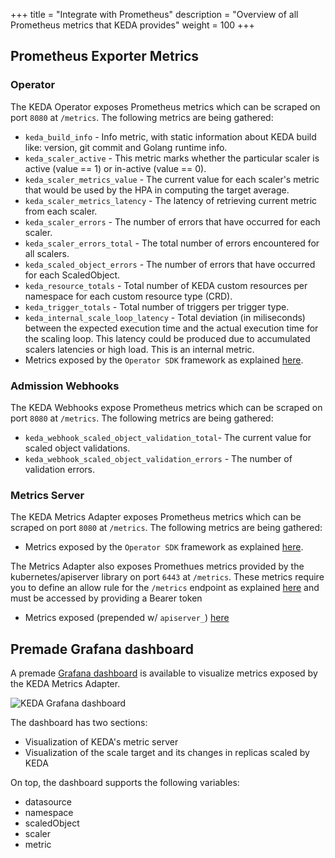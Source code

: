 +++
title = "Integrate with Prometheus"
description = "Overview of all Prometheus metrics that KEDA provides"
weight = 100
+++

## Prometheus Exporter Metrics

### Operator

The KEDA Operator exposes Prometheus metrics which can be scraped on port `8080` at `/metrics`. The following metrics are being gathered:

- `keda_build_info` - Info metric, with static information about KEDA build like: version, git commit and Golang runtime info.
- `keda_scaler_active` - This metric marks whether the particular scaler is active (value == 1) or in-active (value == 0).
- `keda_scaler_metrics_value` - The current value for each scaler's metric that would be used by the HPA in computing the target average.
- `keda_scaler_metrics_latency` - The latency of retrieving current metric from each scaler.
- `keda_scaler_errors` - The number of errors that have occurred for each scaler.
- `keda_scaler_errors_total` - The total number of errors encountered for all scalers.
- `keda_scaled_object_errors` - The number of errors that have occurred for each ScaledObject.
- `keda_resource_totals` - Total number of KEDA custom resources per namespace for each custom resource type (CRD).
- `keda_trigger_totals` - Total number of triggers per trigger type.
- `keda_internal_scale_loop_latency` - Total deviation (in miliseconds) between the expected execution time and the actual execution time for the scaling loop. This latency could be produced due to accumulated scalers latencies or high load. This is an internal metric.
- Metrics exposed by the `Operator SDK` framework as explained [here](https://sdk.operatorframework.io/docs/building-operators/golang/advanced-topics/#metrics).

### Admission Webhooks

The KEDA Webhooks expose Prometheus metrics which can be scraped on port `8080` at `/metrics`. The following metrics are being gathered:

- `keda_webhook_scaled_object_validation_total`- The current value for scaled object validations.
- `keda_webhook_scaled_object_validation_errors` - The number of validation errors.

### Metrics Server

The KEDA Metrics Adapter exposes Prometheus metrics which can be scraped on port `8080` at `/metrics`. The following metrics are being gathered:

- Metrics exposed by the `Operator SDK` framework as explained [here](https://sdk.operatorframework.io/docs/building-operators/golang/advanced-topics/#metrics).

The Metrics Adapter also exposes Promethues metrics provided by the kubernetes/apiserver library on port `6443` at `/metrics`. These metrics require you to define an allow rule for the `/metrics` endpoint as explained [here](https://kubernetes.io/docs/concepts/cluster-administration/system-metrics/) and must be accessed by providing a Bearer token

- Metrics exposed (prepended w/ `apiserver_`) [here](https://kubernetes.io/docs/reference/instrumentation/metrics/)

## Premade Grafana dashboard

A premade [Grafana dashboard](https://github.com/kedacore/keda/tree/main/config/grafana/keda-dashboard.json) is available to visualize metrics exposed by the KEDA Metrics Adapter.

![KEDA Grafana dashboard](/img/grafana-dashboard.png)

The dashboard has two sections:

- Visualization of KEDA's metric server
- Visualization of the scale target and its changes in replicas scaled by KEDA

On top, the dashboard supports the following variables:

- datasource
- namespace
- scaledObject
- scaler
- metric
